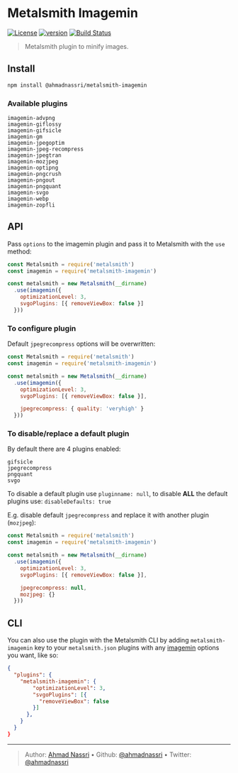 # Metalsmith Imagemin

[![License][license-image]][license-url] [![version][npm-image]][npm-url] [![Build Status][circle-image]][circle-url]

> Metalsmith plugin to minify images.

## Install

```bash
npm install @ahmadnassri/metalsmith-imagemin
```

### Available plugins

```
imagemin-advpng
imagemin-giflossy
imagemin-gifsicle
imagemin-gm
imagemin-jpegoptim
imagemin-jpeg-recompress
imagemin-jpegtran
imagemin-mozjpeg
imagemin-optipng
imagemin-pngcrush
imagemin-pngout
imagemin-pngquant
imagemin-svgo
imagemin-webp
imagemin-zopfli
```

## API

Pass `options` to the imagemin plugin and pass it to Metalsmith with the `use` method:

```js
const Metalsmith = require('metalsmith')
const imagemin = require('metalsmith-imagemin')

const metalsmith = new Metalsmith(__dirname)
  .use(imagemin({
    optimizationLevel: 3,
    svgoPlugins: [{ removeViewBox: false }]
  }))
```

### To configure plugin

Default `jpegrecompress` options will be overwritten:

```js
const Metalsmith = require('metalsmith')
const imagemin = require('metalsmith-imagemin')

const metalsmith = new Metalsmith(__dirname)
  .use(imagemin({
    optimizationLevel: 3,
    svgoPlugins: [{ removeViewBox: false }],

    jpegrecompress: { quality: 'veryhigh' }
  }))
```

### To disable/replace a default plugin

By default there are 4 plugins enabled:

```
gifsicle
jpegrecompress
pngquant
svgo
```

To disable a default plugin use `pluginname: null`, to disable **ALL** the default plugins use: `disableDefaults: true`

E.g. disable default `jpegrecompress` and replace it with another plugin (`mozjpeg`):

```js
const Metalsmith = require('metalsmith')
const imagemin = require('metalsmith-imagemin')

const metalsmith = new Metalsmith(__dirname)
  .use(imagemin({
    optimizationLevel: 3,
    svgoPlugins: [{ removeViewBox: false }],

    jpegrecompress: null,
    mozjpeg: {}
  }))
```

## CLI

You can also use the plugin with the Metalsmith CLI by adding `metalsmith-imagemin` key to your `metalsmith.json` plugins with any [imagemin](https://github.com/imagemin/imagemin) options you want, like so:

```json
{
  "plugins": {
    "metalsmith-imagemin": {
        "optimizationLevel": 3,
        "svgoPlugins": [{
          "removeViewBox": false
        }]
      },
    }
  }
}
```

---
> Author: [Ahmad Nassri](https://www.ahmadnassri.com) &bull; 
> Github: [@ahmadnassri](https://github.com/ahmadnassri) &bull; 
> Twitter: [@ahmadnassri](https://twitter.com/ahmadnassri)

[license-url]: LICENSE
[license-image]: https://img.shields.io/github/license/ahmadnassri/metalsmith-imagemin.svg?style=for-the-badge&logo=circleci

[circle-url]: https://circleci.com/gh/ahmadnassri/workflows/metalsmith-imagemin
[circle-image]: https://img.shields.io/circleci/project/github/ahmadnassri/metalsmith-imagemin/master.svg?style=for-the-badge&logo=circleci

[npm-url]: https://www.npmjs.com/package/metalsmith-imagemin
[npm-image]: https://img.shields.io/npm/v/metalsmith-imagemin.svg?style=for-the-badge&logo=npm
